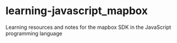 # learning-javascript_mapbox
Learning resources and notes for the mapbox SDK in the JavaScript programming language
